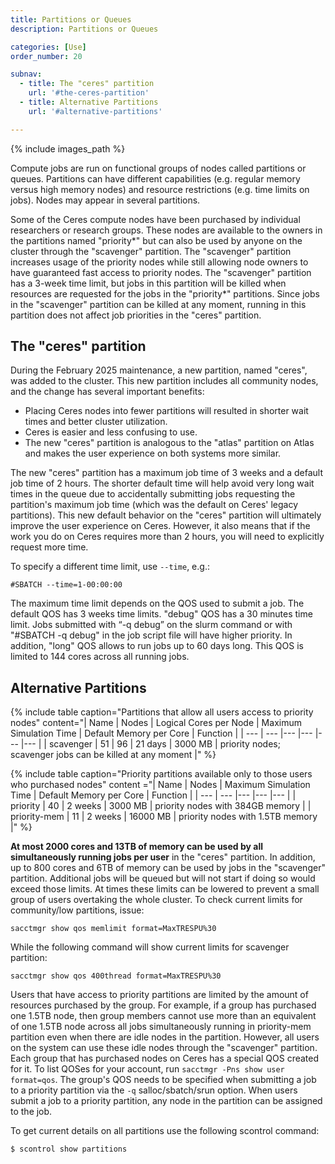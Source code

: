 ```yaml
---
title: Partitions or Queues
description: Partitions or Queues

categories: [Use]
order_number: 20

subnav:
  - title: The "ceres" partition
    url: '#the-ceres-partition'
  - title: Alternative Partitions
    url: '#alternative-partitions'

---
```


{% include images_path %}




Compute jobs are run on functional groups of nodes called partitions or queues. Partitions can have different capabilities (e.g. regular memory versus high memory nodes) and resource restrictions (e.g. time limits on jobs). Nodes may appear in several partitions.<!--excerpt--> 

Some of the Ceres compute nodes have been purchased by individual researchers or research groups. These nodes are available to the owners in the partitions named "priority\*" but can also be used by anyone on the cluster through the "scavenger" partition. The "scavenger" partition increases usage of the priority nodes while still allowing node owners to have guaranteed fast access to priority nodes. The "scavenger" partition has a 3-week time limit, but jobs in this partition will be killed when resources are requested for the jobs in the "priority\*" partitions. Since jobs in the "scavenger" partition can be killed at any moment, running in this partition does not affect job priorities in the "ceres" partition.

## The "ceres" partition

During the February 2025 maintenance, a new partition, named "ceres", was added to the cluster. This new partition includes all community nodes, and the change has several important benefits: 

* Placing Ceres nodes into fewer partitions will resulted in shorter wait times and better cluster utilization. 
* Ceres is easier and less confusing to use. 
* The new "ceres" partition is analogous to the "atlas" partition on Atlas and makes the user experience on both systems more similar. 

The new "ceres" partition has a maximum job time of 3 weeks and a default job time of 2 hours. The shorter default time will help avoid very long wait times in the queue due to accidentally submitting jobs requesting the partition's maximum job time (which was the default on Ceres' legacy partitions). This new default behavior on the "ceres" partition will ultimately improve the user experience on Ceres. However, it also means that if the work you do on Ceres requires more than 2 hours, you will need to explicitly request more time.

To specify a different time limit, use `--time`, e.g.:

```
#SBATCH --time=1-00:00:00
```

The maximum time limit depends on the QOS used to submit a job. The default QOS has 3 weeks time limits. "debug" QOS has a 30 minutes time limit. Jobs submitted with “-q debug” on the slurm command or with "#SBATCH -q debug" in the job script file will have higher priority. In addition, "long" QOS allows to run jobs up to 60 days long. This QOS is limited to 144 cores across all running jobs. 

## Alternative Partitions

{% include table caption="Partitions that allow all users access to priority nodes" content="| Name | Nodes | Logical Cores per Node | Maximum Simulation Time | Default Memory per Core | Function |
| --- | --- |--- |--- |--- |--- |
| scavenger | 51 | 96 | 21 days | 3000 MB | priority nodes; scavenger jobs can be killed at any moment |" %}

{% include table caption="Priority partitions available only to those users who purchased nodes" content ="| Name | Nodes | Maximum Simulation Time | Default Memory per Core | Function |
| --- | --- |--- |--- |--- |
| priority | 40 | 2 weeks | 3000 MB | priority nodes with 384GB memory |
| priority-mem | 11 | 2 weeks | 16000 MB | priority nodes with 1.5TB memory |" %}


**At most 2000 cores and 13TB of memory can be used by all simultaneously running jobs per user** in the "ceres" partition. In addition, up to 800 cores and 6TB of memory can be used by jobs in the "scavenger" partition. Additional jobs will be queued but will not start if doing so would exceed those limits. At times these limits can be lowered to prevent a small group of users overtaking the whole cluster. To check current limits for community/low partitions, issue: 
```
sacctmgr show qos memlimit format=MaxTRESPU%30
```

While the following command will show current limits for scavenger partition:
```
sacctmgr show qos 400thread format=MaxTRESPU%30
```

Users that have access to priority partitions are limited by the amount of resources purchased by the group. For example, if a group has purchased one 1.5TB node, then group members cannot use more than an equivalent of one 1.5TB node across all jobs simultaneously running in priority-mem partition even when there are idle nodes in the partition. However, all users on the system can use these idle nodes through the "scavenger" partition. Each group that has purchased nodes on Ceres has a special QOS created for it. To list QOSes for your account, run `sacctmgr -Pns show user format=qos`. The group's QOS needs to be specified when submitting a job to a priority partition via the `-q` salloc/sbatch/srun option. When users submit a job to a priority partition, any node in the partition can be assigned to the job. 

To get current details on all partitions use the following scontrol command:
```
$ scontrol show partitions
```
